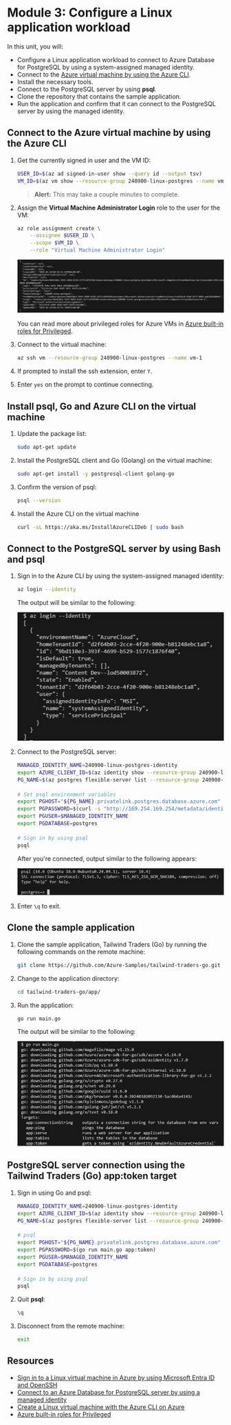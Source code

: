 # Module 3: Configure a Linux application workload​

In this unit, you will:

- Configure a Linux application workload to connect to Azure Database for PostgreSQL by using a system-assigned managed identity.
- Connect to the [Azure virtual machine by using the Azure CLI][docs-url-1].
- Install the necessary tools.
- Connect to the PostgreSQL server by using **psql**.
- Clone the repository that contains the sample application.
- Run the application and confirm that it can connect to the PostgreSQL server by using the managed identity.

## Connect to the Azure virtual machine by using the Azure CLI

1. Get the currently signed in user and the VM ID:

    ```bash
    USER_ID=$(az ad signed-in-user show --query id --output tsv)
    VM_ID=$(az vm show --resource-group 240900-linux-postgres --name vm-1 --query id --output tsv)
    ```

    >**Alert:** This may take a couple minutes to complete.

1. Assign the **Virtual Machine Administrator Login** role to the user for the VM:

    ```bash
    az role assignment create \
        --assignee $USER_ID \
        --scope $VM_ID \
        --role "Virtual Machine Administrator Login"
    ```

    ![Add Azure role assignment](./media/az-role-assignment.png)

    You can read more about privileged roles for Azure VMs in [Azure built-in roles for Privileged][docs-url-2].

1. Connect to the virtual machine:

    ```bash
    az ssh vm --resource-group 240900-linux-postgres --name vm-1
    ```

1. If prompted to install the ssh extension, enter `Y`.

1. Enter `yes` on the prompt to continue connecting.

## Install psql, Go and Azure CLI on the virtual machine

1. Update the package list:

    ```bash
    sudo apt-get update
    ```

1. Install the PostgreSQL client and Go (Golang) on the virtual machine:

    ```bash
    sudo apt-get install -y postgresql-client golang-go
    ```

1. Confirm the version of psql:

    ```bash
    psql --version
    ```

1. Install the Azure CLI on the virtual machine

    ```bash
    curl -sL https://aka.ms/InstallAzureCLIDeb | sudo bash
    ```

## Connect to the PostgreSQL server by using Bash and psql

1. Sign in to the Azure CLI by using the system-assigned managed identity:

    ```bash
    az login --identity
    ```

    The output will be similar to the following:

    ![az login managed identity](./media/az-login-identity.png)

1. Connect to the PostgreSQL server:

    ```bash
    MANAGED_IDENTITY_NAME=240900-linux-postgres-identity
    export AZURE_CLIENT_ID=$(az identity show --resource-group 240900-linux-postgres --name $MANAGED_IDENTITY_NAME --query "clientId" -o tsv)
    PG_NAME=$(az postgres flexible-server list --resource-group 240900-linux-postgres --query "[0].name" -o tsv)

    # Set psql environment variables
    export PGHOST="${PG_NAME}.privatelink.postgres.database.azure.com"
    export PGPASSWORD=$(curl -s "http://169.254.169.254/metadata/identity/oauth2/token?api-version=2018-02-01&resource=https%3A%2F%2Fossrdbms-aad.database.windows.net&client_id=${AZURE_CLIENT_ID}" -H Metadata:true | jq -r .access_token)
    export PGUSER=$MANAGED_IDENTITY_NAME
    export PGDATABASE=postgres

    # Sign in by using psql
    psql
    ```

    After you're connected, output similar to the following appears:

    ![Sign in to psql](./media/psql-sign-in.png)

1. Enter `\q` to exit.

## Clone the sample application

1. Clone the sample application, Tailwind Traders (Go) by running the following commands on the remote machine:

    ```bash
    git clone https://github.com/Azure-Samples/tailwind-traders-go.git
    ```

1. Change to the application directory:

    ```bash
    cd tailwind-traders-go/app/
    ```

1. Run the application:

    ```bash
    go run main.go
    ```

    The output will be similar to the following:

    ![Go run main.go](./media/go-run-main.png)

## PostgreSQL server connection using the Tailwind Traders (Go) app:token target

1. Sign in using Go and psql:

    ```bash
    MANAGED_IDENTITY_NAME=240900-linux-postgres-identity
    export AZURE_CLIENT_ID=$(az identity show --resource-group 240900-linux-postgres --name $MANAGED_IDENTITY_NAME --query "clientId" -o tsv)
    PG_NAME=$(az postgres flexible-server list --resource-group 240900-linux-postgres --query "[0].name" -o tsv)

    # psql
    export PGHOST="${PG_NAME}.privatelink.postgres.database.azure.com"
    export PGPASSWORD=$(go run main.go app:token)
    export PGUSER=$MANAGED_IDENTITY_NAME
    export PGDATABASE=postgres

    # Sign in by using psql
    psql
    ```

1. Quit **psql**:

    ```bash
    \q
    ```

1. Disconnect from the remote machine:

    ```bash
    exit
    ```

## Resources

- [Sign in to a Linux virtual machine in Azure by using Microsoft Entra ID and OpenSSH][docs-url-3]
- [Connect to an Azure Database for PostgreSQL server by using a managed identity][docs-url-4]
- [Create a Linux virtual machine with the Azure CLI on Azure][docs-url-1]
- [Azure built-in roles for Privileged][docs-url-2]

[docs-alt-1]: /azure/virtual-machines/linux/quick-create-cli
[docs-url-1]: https://learn.microsoft.com/azure/virtual-machines/linux/quick-create-cli
[docs-alt-2]: /azure/role-based-access-control/built-in-roles/privileged#role-based-access-control-administrator
[docs-url-2]: https://learn.microsoft.com/azure/role-based-access-control/built-in-roles/privileged#role-based-access-control-administrator
[docs-alt-3]: /entra/identity/devices/howto-vm-sign-in-azure-ad-linux
[docs-url-3]: https://learn.microsoft.com/entra/identity/devices/howto-vm-sign-in-azure-ad-linux
[docs-alt-4]: /azure/postgresql/single-server/how-to-connect-with-managed-identity
[docs-url-4]: https://learn.microsoft.com/azure/postgresql/single-server/how-to-connect-with-managed-identity
